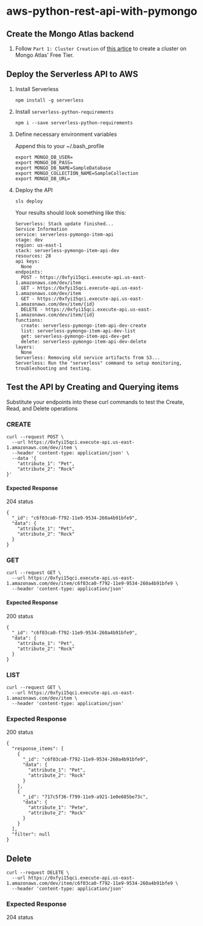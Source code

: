 <!--
title: 'AWS Python Rest API with Pymongo'
description: 'AWS Python Rest API with Pymongo Example'
layout: Doc
framework: v1
platform: AWS
language: python
priority: 10
authorLink: 'https://github.com/gsweene2'
authorName: 'Garrett Sweeney'
authorAvatar: ''
-->
# aws-python-rest-api-with-pymongo

## Create the Mongo Atlas backend

1. Follow `Part 1: Cluster Creation` of [this artice](https://medium.com/swlh/creating-a-mongodb-cluster-and-inserting-a-document-with-python-ac90cc9d979c) to create a cluster on Mongo Atlas' Free Tier.

## Deploy the Serverless API to AWS

1. Install Serverless

    ```
    npm install -g serverless
    ```

2. Install `serverless-python-requirements`

    ```
    npm i --save serverless-python-requirements
    ```

3. Define necessary environment variables

    Append this to your ~/.bash_profile

    ```
    export MONGO_DB_USER=
    export MONGO_DB_PASS=
    export MONGO_DB_NAME=SampleDatabase
    export MONGO_COLLECTION_NAME=SampleCollection
    export MONGO_DB_URL=
    ```

4. Deploy the API

    ```
    sls deploy
    ```

    Your results should look something like this:
    ```
    Serverless: Stack update finished...
    Service Information
    service: serverless-pymongo-item-api
    stage: dev
    region: us-east-1
    stack: serverless-pymongo-item-api-dev
    resources: 28
    api keys:
      None
    endpoints:
      POST - https://0xfyi15qci.execute-api.us-east-1.amazonaws.com/dev/item
      GET - https://0xfyi15qci.execute-api.us-east-1.amazonaws.com/dev/item
      GET - https://0xfyi15qci.execute-api.us-east-1.amazonaws.com/dev/item/{id}
      DELETE - https://0xfyi15qci.execute-api.us-east-1.amazonaws.com/dev/item/{id}
    functions:
      create: serverless-pymongo-item-api-dev-create
      list: serverless-pymongo-item-api-dev-list
      get: serverless-pymongo-item-api-dev-get
      delete: serverless-pymongo-item-api-dev-delete
    layers:
      None
    Serverless: Removing old service artifacts from S3...
    Serverless: Run the "serverless" command to setup monitoring, troubleshooting and testing.
    ```

## Test the API by Creating and Querying items

Substitute your endpoints into these curl commands to test the Create, Read, and Delete operations

### CREATE

```
curl --request POST \
  --url https://0xfyi15qci.execute-api.us-east-1.amazonaws.com/dev/item \
  --header 'content-type: application/json' \
  --data '{
	"attribute_1": "Pet",
	"attribute_2": "Rock"
}'
```

#### Expected Response

204 status

```
{
  "_id": "c6f03ca0-f792-11e9-9534-260a4b91bfe9",
  "data": {
    "attribute_1": "Pet",
    "attribute_2": "Rock"
  }
}
```

### GET

```
curl --request GET \
  --url https://0xfyi15qci.execute-api.us-east-1.amazonaws.com/dev/item/c6f03ca0-f792-11e9-9534-260a4b91bfe9 \
  --header 'content-type: application/json'
```

#### Expected Response

200 status

```
{
  "_id": "c6f03ca0-f792-11e9-9534-260a4b91bfe9",
  "data": {
    "attribute_1": "Pet",
    "attribute_2": "Rock"
  }
}
```

### LIST

``` 
curl --request GET \
  --url https://0xfyi15qci.execute-api.us-east-1.amazonaws.com/dev/item \
  --header 'content-type: application/json'
```

### Expected Response

200 status

``` 
{
  "response_items": [
    {
      "_id": "c6f03ca0-f792-11e9-9534-260a4b91bfe9",
      "data": {
        "attribute_1": "Pet",
        "attribute_2": "Rock"
      }
    },
    {
      "_id": "717c5f36-f799-11e9-a921-1e0e685be73c",
      "data": {
        "attribute_1": "Pete",
        "attribute_2": "Rock"
      }
    }
  ],
  "filter": null
}
```

## Delete

``` 
curl --request DELETE \
  --url https://0xfyi15qci.execute-api.us-east-1.amazonaws.com/dev/item/c6f03ca0-f792-11e9-9534-260a4b91bfe9 \
  --header 'content-type: application/json'
```

### Expected Response

204 status

